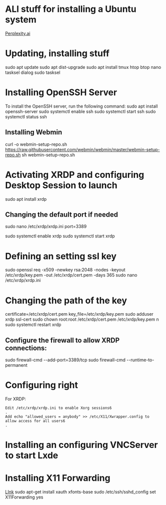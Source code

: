 # ALl stuff for installing a Ubuntu system
[Perplexity.ai](https://www.perplexity.ai/search/can-u-give-a-a-tutorial-to-run-UgR4tk_6QaewXjE11metpA)

# Updating, installing stuff
sudo apt update
sudo apt dist-upgrade
sudo apt install tmux htop btop nano tasksel dialog
sudo tasksel

# Installing OpenSSH Server
To install the OpenSSH server, run the following command:
sudo apt install openssh-server
sudo systemctl enable ssh
sudo systemctl start ssh
sudo systemctl status ssh

## Installing Webmin
curl -o webmin-setup-repo.sh https://raw.githubusercontent.com/webmin/webmin/master/webmin-setup-repo.sh
sh webmin-setup-repo.sh

# Activating XRDP and configuring Desktop Session to launch
sudo apt install xrdp
## Changing the default port if needed
sudo nano /etc/xrdp/xrdp.ini
port=3389

sudo systemctl enable xrdp
sudo systemctl start xrdp
# Defining an setting ssl key
sudo openssl req -x509 -newkey rsa:2048 -nodes -keyout /etc/xrdp/key.pem -out /etc/xrdp/cert.pem -days 365
sudo nano /etc/xrdp/xrdp.ini 
# Changing the path of the key
certificate=/etc/xrdp/cert.pem
key_file=/etc/xrdp/key.pem
sudo adduser xrdp ssl-cert
sudo chown root:root /etc/xrdp/cert.pem /etc/xrdp/key.pem
n
sudo systemctl restart xrdp


## Configure the firewall to allow XRDP connections:
sudo firewall-cmd --add-port=3389/tcp
sudo firewall-cmd --runtime-to-permanent
# Configuring right
For XRDP:

    Edit /etc/xrdp/xrdp.ini to enable Xorg sessions6
    .
    Add echo "allowed_users = anybody" >> /etc/X11/Xwrapper.config to allow access for all users6
    .

# Installing an configuring VNCServer to start Lxde

# Installing X11 Forwarding
[LInk](https://itekblog.com/ssh-x11-forwarding-display-using-mobaxterm/)
sudo apt-get install xauth xfonts-base
sudo /etc/ssh/sshd_config
set X11Forwarding yes
